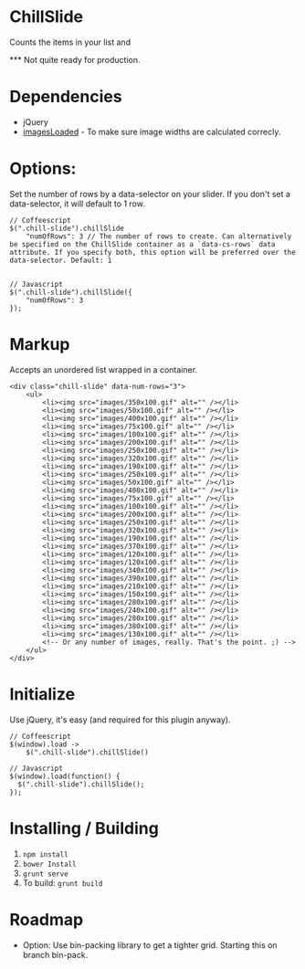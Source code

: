 ChillSlide
==========

Counts the items in your list and

*** Not quite ready for production.

# Dependencies
- jQuery
- [imagesLoaded](https://github.com/desandro/imagesloaded) - To make sure image widths are calculated correcly.

# Options:
Set the number of rows by a data-selector on your slider. If you don't set a data-selector, it will default to 1 row.

    // Coffeescript
    $(".chill-slide").chillSlide
        "numOfRows": 3 // The number of rows to create. Can alternatively be specified on the ChillSlide container as a `data-cs-rows` data attribute. If you specify both, this option will be preferred over the data-selector. Default: 1


    // Javascript
    $(".chill-slide").chillSlide({
        "numOfRows": 3
    });

# Markup
Accepts an unordered list wrapped in a container.

    <div class="chill-slide" data-num-rows="3">
        <ul>
            <li><img src="images/350x100.gif" alt="" /></li>
            <li><img src="images/50x100.gif" alt="" /></li>
            <li><img src="images/400x100.gif" alt="" /></li>
            <li><img src="images/75x100.gif" alt="" /></li>
            <li><img src="images/100x100.gif" alt="" /></li>
            <li><img src="images/200x100.gif" alt="" /></li>
            <li><img src="images/250x100.gif" alt="" /></li>
            <li><img src="images/320x100.gif" alt="" /></li>
            <li><img src="images/190x100.gif" alt="" /></li>
            <li><img src="images/250x100.gif" alt="" /></li>
            <li><img src="images/50x100.gif" alt="" /></li>
            <li><img src="images/400x100.gif" alt="" /></li>
            <li><img src="images/75x100.gif" alt="" /></li>
            <li><img src="images/100x100.gif" alt="" /></li>
            <li><img src="images/200x100.gif" alt="" /></li>
            <li><img src="images/250x100.gif" alt="" /></li>
            <li><img src="images/320x100.gif" alt="" /></li>
            <li><img src="images/190x100.gif" alt="" /></li>
            <li><img src="images/370x100.gif" alt="" /></li>
            <li><img src="images/120x100.gif" alt="" /></li>
            <li><img src="images/120x100.gif" alt="" /></li>
            <li><img src="images/340x100.gif" alt="" /></li>
            <li><img src="images/390x100.gif" alt="" /></li>
            <li><img src="images/210x100.gif" alt="" /></li>
            <li><img src="images/150x100.gif" alt="" /></li>
            <li><img src="images/280x100.gif" alt="" /></li>
            <li><img src="images/240x100.gif" alt="" /></li>
            <li><img src="images/280x100.gif" alt="" /></li>
            <li><img src="images/380x100.gif" alt="" /></li>
            <li><img src="images/130x100.gif" alt="" /></li>
            <!-- Or any number of images, really. That's the point. ;) -->
        </ul>
    </div>

# Initialize
Use jQuery, it's easy (and required for this plugin anyway).

    // Coffeescript
    $(window).load ->
        $(".chill-slide").chillSlide()

    // Javascript
    $(window).load(function() {
      $(".chill-slide").chillSlide();
    });


# Installing / Building
1. `npm install`
2. `bower Install`
3. `grunt serve`
4. To build: `grunt build`


# Roadmap
- Option: Use bin-packing library to get a tighter grid. Starting this on branch bin-pack.
